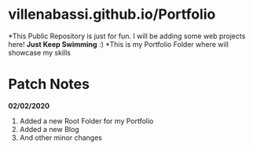 # villenabassi.github.io/Portfolio
*This Public Repository is just for fun. I will be adding some web projects here! **Just Keep Swimming** :)
*This is my Portfolio Folder where will showcase my skills


# Patch Notes

**02/02/2020**
1. Added a new Root Folder for my Portfolio
2. Added a new Blog
3. And other minor changes
